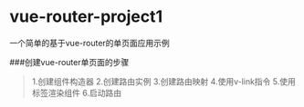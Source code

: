 # vue-router-project1
一个简单的基于vue-router的单页面应用示例

###创建vue-router单页面的步骤
> 1.创建组件构造器
> 2.创建路由实例
> 3.创建路由映射
> 4.使用v-link指令
> 5.使用<router-view>标签渲染组件
> 6.启动路由
